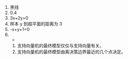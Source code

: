1. 黑线
2. 0.4
3. 3x+2y=0
4. 样本 y 到超平面的距离为 3
5. -x+y+1=0
6. -
   1. 支持向量机的最终模型仅仅与支持向量有关。
   2. 支持向量机的最终模型由离决策边界最近的几个点决定。

